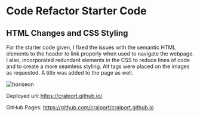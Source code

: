 # Code Refactor Starter Code

## HTML Changes and CSS Styling

For the starter code given, I fixed the issues with the semantic HTML elements to the header to link properly when used to navigate the webpage.  I also, incorporated redundant elements in the CSS to reduce lines of code and to create a more seamless styling.  Alt tags were placed on the images as requested.  A title was added to the page as well.  

![horiseon](https://user-images.githubusercontent.com/77599683/111108646-e99fa900-851e-11eb-85db-d9e562e1fd8a.png)



Deployed url: https://cralport.github.io/

GitHub Pages: https://github.com/cralport/cralport.github.io